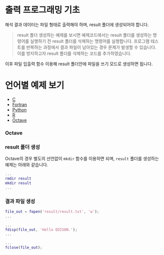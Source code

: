 # 출력 프로그래밍 기초

해석 결과 데이터는 파일 형태로 출력해야 하며, result 폴더에 생성되어야 합니다.

> result 폴더 생성하는 예제를 보시면 예제코드에서는 result 폴더를 생성하는 명령어를 실행하기 전 result 폴더를 삭제하는 명령어를 실행합니다.
> 프로그램 테스트를 반복하는 과정에서 결과 파일이 남아있는 경우 문제가 발생할 수 있습니다. 이를 방지하고자 result 폴더를 삭제하는 코드를 추가하였습니다.

이후 파일 입출력 함수 이용해 result 폴더안에 파일을 쓰기 모드로 생성하면 됩니다.

# 언어별 예제 보기

 - [C](../03_C/03_Output_program.md)
 - [Fortran](../04_Fortran/03_Output_program.md)
 - [Python]()
 - [R]()
 - [Octave]()


### Octave
### result 폴더 생성
Octave의 경우 별도의 선언없이 ```mkdir``` 함수를 이용하면 되며, ```result``` 폴더를 생성하는 예제는 아래와 같습니다.

```matlab
...
rmdir result
mkdir result
...
```

### 결과 파일 생성

```matlab
file_out = fopen('result/result.txt', 'w');
...

...
fdisp(file_out, 'Hello EDISON.');
...

...
fclose(file_out);
```
